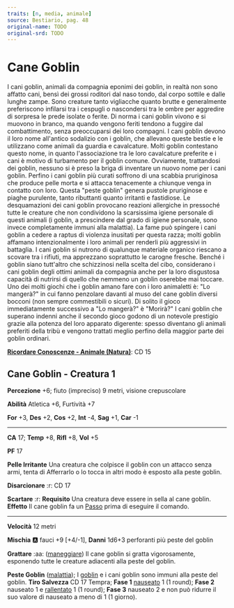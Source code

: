 ```yaml
---
traits: [n, media, animale]
source: Bestiario, pag. 48
original-name: TODO
original-srd: TODO
---
```


# Cane Goblin

I cani goblin, animali da compagnia eponimi dei goblin, in realtà non sono affatto cani, bensì dei grossi roditori dal naso tondo, dal corpo sottile e dalle lunghe zampe. Sono creature tanto vigliacche quanto brutte e generalmente preferiscono infilarsi tra i cespugli o nascondersi tra le ombre per aggredire di sorpresa le prede isolate o ferite. Di norma i cani goblin vivono e si muovono in branco, ma quando vengono feriti tendono a fuggire dal combattimento, senza preoccuparsi dei loro compagni. I cani goblin devono il loro nome all'antico sodalizio con i goblin, che allevano queste bestie e le utilizzano come animali da guardia e cavalcature. Molti goblin contestano questo nome, in quanto l'associazione tra le loro cavalcature preferite e i cani è motivo di turbamento per il goblin comune. Ovviamente, trattandosi dei goblin, nessuno si è preso la briga di inventare un nuovo nome per i cani goblin. Perfino i cani goblin più curati soffrono di una scabbia pruriginosa che produce pelle morta e si attacca tenacemente a chiunque venga in contatto con loro. Questa "peste goblin" genera pustole pruriginose e piaghe purulente, tanto ributtanti quanto irritanti e fastidiose. Le desquamazioni dei cani goblin provocano reazioni allergiche in pressoché tutte le creature che non condividono la scarsissima igiene personale di questi animali (i goblin, a prescindere dal grado di igiene personale, sono invece completamente immuni alla malattia). La fame può spingere i cani goblin a cedere a raptus di violenza inusitati per questa razza; molti goblin affamano intenzionalmente i loro animali per renderli più aggressivi in battaglia. I cani goblin si nutrono di qualunque materiale organico riescano a scovare tra i rifiuti, ma apprezzano soprattutto le carogne fresche. Benché i goblin siano tutt'altro che schizzinosi nella scelta del cibo, considerano i cani goblin degli ottimi animali da compagnia anche per la loro disgustosa capacità di nutrirsi di quello che nemmeno un goblin oserebbe mai toccare. Uno dei molti giochi che i goblin amano fare con i loro animaletti è: "Lo mangerà?" in cui fanno penzolare davanti al muso del cane goblin diversi bocconi (non sempre commestibili o sicuri). Di solito il gioco immediatamente successivo a "Lo mangerà?" è "Morirà?" I cani goblin che superano indenni anche il secondo gioco godono di un notevole prestigio grazie alla potenza del loro apparato digerente: spesso diventano gli animali preferiti della tribù e vengono trattati meglio perfino della maggior parte dei goblin ordinari.

**[Ricordare Conoscenze - Animale (Natura)](/azioni/ricordare-conoscenze)**: CD 15

## Cane Goblin - Creatura 1

**Percezione** +6; fiuto (impreciso) 9 metri, visione crepuscolare

**Abilità** Atletica +6, Furtività +7

**For** +3, **Des** +2, **Cos** +2, **Int** -4, **Sag** +1, **Car** -1

***

**CA** 17; **Temp** +8, **Rifl** +8, **Vol** +5

**PF** 17

**Pelle Irritante** Una creatura che colpisce il goblin con un attacco senza armi, tenta di Afferrarlo o lo tocca in altri modo è esposto alla peste goblin.

**Disarcionare** :r:  CD 17

**Scartare** :r: **Requisito** Una creatura deve essere in sella al cane goblin. **Effetto** Il cane goblin fa un [Passo](/azioni/passo) prima di eseguire il comando.

***

**Velocità** 12 metri

**Mischia** :a: fauci +9 \[+4/-1], **Danni** 1d6+3 perforanti più peste del goblin

**Grattare** :aa:  ([maneggiare](/tratti/maneggiare)) Il cane goblin si gratta vigorosamente, esponendo tutte le creature adiacenti alla peste del goblin.

**Peste Goblin** ([malattia](/tratti/malattia)); I [goblin](/tratti/goblin) e i cani goblin sono immuni alla peste del goblin. **Tiro Salvezza** CD 17 Tempra; **Fase 1** [nauseato](/condizioni/nauseato) 1 (1 round); **Fase 2** nauseato 1 e [rallentato](/condizioni/rallentato) 1 (1 round); **Fase 3** nauseato 2 e non può ridurre il suo valore di nauseato a meno di 1 (1 giorno).
